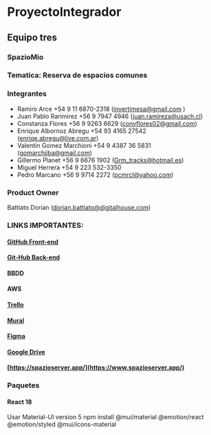 # ProyectoIntegrador
## Equipo tres
### SpazioMio
### Tematica: Reserva de espacios comunes
### Integrantes
- Ramiro Arce +54 9 11 6870-2318 (invertimesa@gmail.com )
- Juan Pablo Rarimirez +56 9 7947 4946 (juan.ramireza@usach.cl)
- Constanza Flores +56 9 9263 6629 (conyflores02@gmail.com)
- Enrique Albornoz Abregu +54 93 4165 27542 (enriqe.abregu@live.com.ar)
- Valentin Gomez Marchioni +54 9 4387 36 5831 (gomarchjjba@gmail.com)
- Gillermo Planet +56 9 6676 1902 (Grm_tracks@hotmail.es)
- Miguel Herrera +54 9 223 532-3350
- Pedro Marcano +56 9 9714 2272 (pcmrcl@yahoo.com)

### Product Owner
Battiato Dorian  (dorian.battiato@digitalhouse.com)

### LINKS IMPORTANTES:

#### [GitHub Front-end](https://github.com/pcmarcano/ProyectoIntegrador.git)
#### [Git-Hub Back-end](https://github.com/valentingm1/spazio-BE.git)

#### BBDD

#### AWS

#### [Trello](https://trello.com/invite/b/Kbk02dts/ATTI13870f5748a0eb75360584b985e15c6a09A89E6F/proyectointegrador)

#### [Mural](https://app.mural.co/t/lopaworkspace7627/m/lopaworkspace7627/1714610233312/19f8b95572c405e7ec1d221216f1a235537d2dd2?sender=6164e0db-da10-4a2f-b0ec-fe6b492e28e7)

#### [Figma](https://www.figma.com/file/7WdvEDEkxO04LEuPutT35J/Proyecto-Integrador-(Grupo-3)---Prototipo?type=design&node-id=8%3A90&mode=design&t=irbzaxV7jffTtUy8-1)

#### [Google Drive](https://drive.google.com/drive/folders/1lvBbZGDjSAHjzDHOO13ee7aDl_cupVJ5 ) 

#### [https://spazioserver.app/](https://www.spazioserver.app/)

### Paquetes
#### React 18
Usar Material-UI version 5
npm install @mui/material @emotion/react @emotion/styled @mui/icons-material

